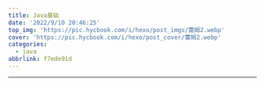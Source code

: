 ```yaml
---
title: Java基础
date: '2022/9/10 20:46:25'
top_img: 'https://pic.hycbook.com/i/hexo/post_imgs/蕾姆2.webp'
cover: 'https://pic.hycbook.com/i/hexo/post_cover/蕾姆2.webp'
categories:
  - java
abbrlink: f7ede91d
---
```


---
